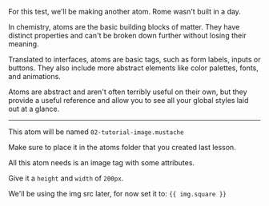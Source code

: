 For this test, we'll be making another atom. Rome wasn't built in a day. 

In chemistry, atoms are the basic building blocks of matter. 
They have distinct properties and can't be broken down further without losing their meaning.

Translated to interfaces, atoms are basic tags, such as form labels, inputs or buttons. 
They also include more abstract elements like color palettes, fonts, and animations.

Atoms are abstract and aren't often terribly useful on their own, 
but they provide a useful reference and allow you to see all your global styles laid out at a glance.

---

This atom will be named `02-tutorial-image.mustache`

Make sure to place it in the atoms folder that you created last lesson.

All this atom needs is an image tag with some attributes.

Give it a `height` and `width` of `200px`. 

We'll be using the img src later, for now set it to: `{{ img.square }}`